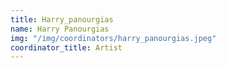 ```yaml
---
title: Harry_panourgias
name: Harry Panourgias
img: "/img/coordinators/harry_panourgias.jpeg"
coordinator_title: Artist
---
```


